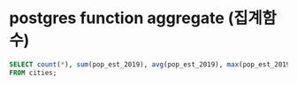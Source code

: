 # postgres function aggregate (집계함수)

```sql
SELECT count(*), sum(pop_est_2019), avg(pop_est_2019), max(pop_est_2019), min(pop_est_2019)
FROM cities;
```
